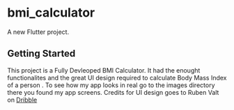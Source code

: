 # bmi_calculator

A new Flutter project.

## Getting Started

This project is a Fully Devleoped BMI Calculator. It had the enought 
functionalites and the great UI design required to calculate Body Mass
Index of a person . To see how my app looks in real go to the images
directory there you found my app screens. Credits for UI design goes
to Ruben Valt on [Dribble](https://dribbble.com/shots/4585382-Simple-BMI-Calculator/attachments/4585382?mode=media)


